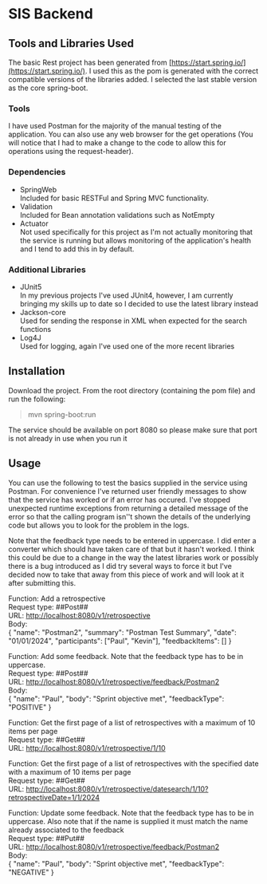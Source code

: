 # SIS Backend

## Tools and Libraries Used

The basic Rest project has been generated from [https://start.spring.io/](https://start.spring.io/).  I used this as the pom is generated with the correct compatible versions of the libraries added.  I selected the last stable version as the core spring-boot.

### Tools

I have used Postman for the majority of the manual testing of the application.  You can also use any web browser for the get operations (You will notice that I had to make a change to the code to allow this for operations using the request-header).

### Dependencies

- SpringWeb  
	Included for basic RESTFul and Spring MVC functionality.
- Validation  
	Included for Bean annotation validations such as NotEmpty
- Actuator  
	Not used specifically for this project as I'm not actually monitoring that the service is running 
but allows monitoring of the application's health and I tend to add this in by default.

### Additional Libraries

- JUnit5  
	In my previous projects I've used JUnit4, however, I am currently bringing my skills up to date so I decided to use the latest library instead
- Jackson-core  
	Used for sending the response in XML when expected for the search functions
- Log4J  
	Used for logging, again I've used one of the more recent libraries

## Installation

Download the project.  From the root directory (containing the pom file) and run the following:
> mvn spring-boot:run

The service should be available on port 8080 so please make sure that port is not already in use when you run it 

## Usage

You can use the following to test the basics supplied in the service using Postman.  For convenience 
I've returned user friendly messages to show that the service has worked or if an error has occured. 
I've stopped unexpected runtime exceptions from returning a detailed message of the error so that 
the calling program isn''t shown the details of the underlying code but allows you to look for the problem 
in the logs.  

Note that the feedback type needs to be entered in uppercase.  I did enter a converter which should have taken care of that but it hasn't worked.  I think this could be due to a change in the way the latest libraries work 
or possibly there is a bug introduced as I did try several ways to force it but I've decided now to take that
away from this piece of work and will look at it after submitting this.

Function: Add a retrospective  
Request type: ##Post##  
URL: [http://localhost:8080/v1/retrospective](http://localhost:8080/v1/retrospective)  
Body:  
	{
	    "name": "Postman2",
	    "summary": "Postman Test Summary",
	    "date": "01/01/2024",
	    "participants": ["Paul", "Kevin"],
	    "feedbackItems": []
	}

Function: Add some feedback.  Note that the feedback type has to be in uppercase.  
Request type: ##Post##  
URL: [http://localhost:8080/v1/retrospective/feedback/Postman2](http://localhost:8080/v1/retrospective/feedback/Postman2)  
Body:  
	{
	    "name": "Paul",
	    "body": "Sprint objective met",
	    "feedbackType": "POSITIVE"
	}

Function: Get the first page of a list of retrospectives with a maximum of 10 items per page  
Request type: ##Get##  
URL: [http://localhost:8080/v1/retrospective/1/10](http://localhost:8080/v1/retrospective/1/10)  

Function: Get the first page of a list of retrospectives with the specified date with a maximum of 10 items per page  
Request type: ##Get##  
URL: [http://localhost:8080/v1/retrospective/datesearch/1/10?retrospectiveDate=1/1/2024](http://localhost:8080/v1/retrospective/datesearch/1/10?retrospectiveDate=1/1/2024)  

Function: Update some feedback.  Note that the feedback type has to be in uppercase. Also note that if the name is supplied it must match the name already associated to the feedback  
Request type: ##Put##  
URL: [http://localhost:8080/v1/retrospective/feedback/Postman2](http://localhost:8080/v1/retrospective/feedback/Postman2)  
Body:  
	{
	    "name": "Paul",
	    "body": "Sprint objective met",
	    "feedbackType": "NEGATIVE"
	}
